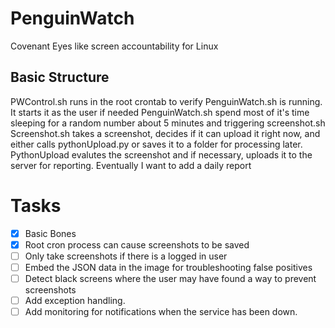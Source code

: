 # PenguinWatch
Covenant Eyes like screen accountability for Linux

## Basic Structure
PWControl.sh runs in the root crontab to verify PenguinWatch.sh is running. It starts it as the user if needed
PenguinWatch.sh spend most of it's time sleeping for a random number about 5 minutes and triggering screenshot.sh
Screenshot.sh takes a screenshot, decides if it can upload it right now, and either calls pythonUpload.py or saves it to a folder for processing later.
PythonUpload evalutes the screenshot and if necessary, uploads it to the server for reporting.
Eventually I want to add a daily report



# Tasks
- [X] Basic Bones
- [X] Root cron process can cause screenshots to be saved
- [ ] Only take screenshots if there  is a logged in user
- [ ] Embed the JSON data in the image for troubleshooting false positives
- [ ] Detect black screens where the user may have found a way to prevent screenshots
- [ ] Add exception handling.
- [ ] Add monitoring for notifications when the service has been down.
